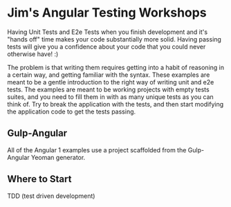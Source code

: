 # Jim's Angular Testing Workshops

Having Unit Tests and E2e Tests when you finish development and it's "hands off" time makes your code substantially more solid. Having passing tests will give you a confidence about your code that you could never otherwise have! :)

The problem is that writing them requires getting into a habit of reasoning in a certain way, and getting familiar with the syntax. These examples are meant to be a gentle introduction to the right way of writing unit and e2e tests. The examples are meant to be working projects with empty tests suites, and you need to fill them in with as many unique tests as you can think of. Try to break the application with the tests, and then start modifying the application code to get the tests passing.



## Gulp-Angular
All of the Angular 1 examples use a project scaffolded from the Gulp-Angular Yeoman generator.  

## Where to Start
TDD (test driven development) 
